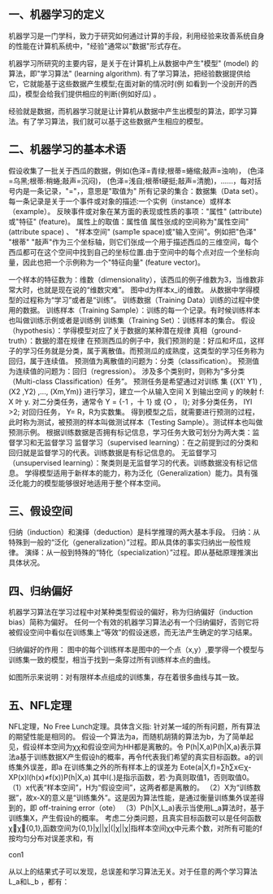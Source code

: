 ## 一、机器学习的定义

机器学习是一门学科，致力于研究如何通过计算的手段，利用经验来玫善系统自身的性能在计算机系统中，"经验"通常以"数据"形式存在。

机器学习所研究的主要内容，是关于在计算机上从数据中产生"模型" (model) 的算法，即"学习算法" (learning algorithm). 有了学习算法，把经验数据提供给它，它就能基于这些数据产生模型;在面对新的情况时(例 如看到一个没剖开的西瓜)，模型会给我们提供相应的判断(例如好瓜) 。
 
经验就是数据，而机器学习就是让计算机从数据中产生出模型的算法，即学习算法。有了学习算法，我们就可以基于这些数据产生相应的模型。
## 二、机器学习的基本术语
假设收集了一批关于西瓜的数据，例如(色泽=青绿;根蒂=蜷缩;敲声=浊响)， (色泽=乌黑;根蒂:稍蜷;敲声=沉闷)， (色泽=浅自;根蒂t硬挺;敲声=清脆)，……，每对括号内是一条记录，"="，，意思是"取值为"
	所有记录的集合：数据集（Data set）。
	每一条记录是关于一个事件或对象的描述:一个实例（instance）或样本（example）。
	反映事件或对象在某方面的表现或性质的事项："属性" (attribute) 或"特征" (feature)。
	属性上的取值：属性值
	属性张成的空间称为"属性空间" (attribute space) 、 "样本空间" (samp1e space)或"输入空间"。例如把"色泽" "根蒂" "敲声"作为三个坐标轴，则它们张成一个用于描述西瓜的三维空间，每个西瓜都可在这个空间中找到自己的坐标位置.由于空间中的每个点对应一个坐标向量，因此也把一个示例称为一个"特征向量" (feature vector)。
 
一个样本的特征数为：维数（dimensionality），该西瓜的例子维数为3，当维数非常大时，也就是现在说的“维数灾难”。
图中d为样本x_i的维数。
	从数据中学得模型的过程称为“学习”或者是“训练”。
	训练数据（Training Data）训练的过程中使用的数据。
	训练样本（Training Sample）：训练的每一个记录。有时候训练样本也叫做训练示例或者是训练例
	训练集（Training Set）：训练样本的集合。
	假设（hypothesis）：学得模型对应了关于数据的某种潜在规律
	真相（ground-truth）：数据的潜在规律
在预测西瓜的例子中，我们预测的是：好瓜和坏瓜，这样子的学习任务就是分类，属于离散值。而预测瓜的成熟度，这类型的学习任务称为回归，属于连续值。
	预测值为离散值的问题为：分类（classification）。
	预测值为连续值的问题为：回归（regression）。
涉及多个类别时，则称为“多分类（Multi-class Classification）任务”。
预测任务是希望通过对训练 集 {(X1' Y1) , (X2 ,Y2) ,..., (Xm,Ym)} 进行学习，建立一个从输入空间 X 到输出空间 y 的映射 f: X 叶 y. 对二分类任务，通常令 Y = {-1 ，十 1} 或 {O ， l}; 对多分类任务， IYI >2; 对回归任务， Y= R，R为实数集。
得到模型之后，就需要进行预测的过程，此时称为测试，被预测的样本叫做测试样本（Testing Sample）。测试样本也叫做预测示例。
根据训练数据是否拥有标记信息，学习任务大致可划分为两大类：监督学习和无监督学习
监督学习（supervised learning）：在之前提到过的分类和回归就是监督学习的代表。训练数据是有标记信息的。
无监督学习（unsupervised learning）：聚类则是无监督学习的代表。训练数据没有标记信息。
学得模型适用于新样本的能力，称为泛化（Generalization）能力。具有强泛化能力的模型能够很好地适用于整个样本空间。
## 三、假设空间
归纳（induction）和演绎（deduction）是科学推理的两大基本手段。
归纳：从特殊到一般的“泛化（generalization）”过程。即从具体的事实归纳出一般性规律。
演绎：从一般到特殊的“特化（specialization）”过程。即从基础原理推演出具体状况。

## 四、归纳偏好
机器学习算法在学习过程中对某种类型假设的偏好，称为归纳偏好（induction bias）简称为偏好。
任何一个有效的机器学习算法必有一个归纳偏好，否则它将被假设空间中看似在训练集上“等效”的假设迷惑，而无法产生确定的学习结果。

归纳偏好的作用：
图中的每个训练样本是图中的一个点（x,y）,要学得一个模型与训练集一致的模型，相当于找到一条穿过所有训练样本点的曲线。
 
如图所示来说明：对有限样本点组成的训练集，存在着很多曲线与其一致。
## 五、NFL定理
NFL定理，No Free Lunch定理。具体含义指: 针对某一域的所有问题，所有算法的期望性能是相同的。
假设一个算法为a，而随机胡猜的算法为b，为了简单起见，假设样本空间为χχ和假设空间为HH都是离散的。令 P(h|X,a)P(h|X,a)表示算法a基于训练数据X产生假设h的概率，再令f代表我们希望的真实目标函数。a的训练集外误差，即a 在训练集之外的所有样本上的误差为 
Eote(a|X,f)=∑h∑x∈χ-XP(x)l(h(x)≠f(x))P(h|X,a)
其中l(.)是指示函数，若⋅为真则取值1，否则取值0。
（1）x代表“样本空间”，H为“假设空间”，这两者都是离散的。
（2）X为“训练数据”，故x-X的意义是“训练集外”。这是因为算法性能，是通过衡量训练集外误差得到的，即 off-training error（ote）
（3）P(h|X,L_a)表示当使用L_a算法时，基于训练集X，产生假设h的概率。
考虑二分类问题，且真实目标函数可以是任何函数χχ{0,1},函数空间为{0,1}|χ||χ|(|χ||χ|指样本空间χχ中元素个数，对所有可能的f按均匀分布对误差求和，有 

con1
 
从以上的结果式子可以发现，总误差和学习算法无关。对于任意的两个学习算法L_a和L_b
，都有：
 


